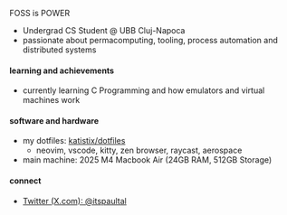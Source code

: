 FOSS is POWER


- Undergrad CS Student @ UBB Cluj-Napoca
- passionate about permacomputing, tooling, process automation and distributed systems

#### learning and achievements
- currently learning C Programming and how emulators and virtual machines work

#### software and hardware
- my dotfiles: [katistix/dotfiles](https://github.com/katistix/dotfiles)
    - neovim, vscode, kitty, zen browser, raycast, aerospace
- main machine: 2025 M4 Macbook Air (24GB RAM, 512GB Storage)

#### connect
- [Twitter (X.com): @itspaultal](https://x.com/itspaultal)

